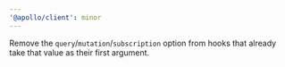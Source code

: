 ```yaml
---
'@apollo/client': minor
---
```


Remove the `query`/`mutation`/`subscription` option from hooks that already take that value as their first argument.
